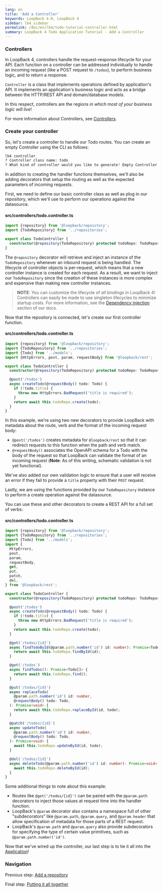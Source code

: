 ```yaml
---
lang: en
title: 'Add a Controller'
keywords: LoopBack 4.0, LoopBack 4
sidebar: lb4_sidebar
permalink: /doc/en/lb4/todo-tutorial-controller.html
summary: LoopBack 4 Todo Application Tutorial - Add a Controller
---
```


### Controllers

In LoopBack 4, controllers handle the request-response lifecycle for your API.
Each function on a controller can be addressed individually to handle an
incoming request (like a POST request to `/todos`), to perform business logic,
and to return a response.

`Controller` is a class that implements operations defined by application's API.
It implements an application's business logic and acts as a bridge between the
HTTP/REST API and domain/database models.

In this respect, controllers are the regions _in which most of your business
logic will live_!

For more information about Controllers, see
[Controllers](https://loopback.io/doc/en/lb4/Controllers.html).

### Create your controller

So, let's create a controller to handle our Todo routes. You can create an empty
Controller using the CLI as follows:

```sh
lb4 controller
? Controller class name: todo
? What kind of controller would you like to generate? Empty Controller
```

In addition to creating the handler functions themselves, we'll also be adding
decorators that setup the routing as well as the expected parameters of incoming
requests.

First, we need to define our basic controller class as well as plug in our
repository, which we'll use to perform our operations against the datasource.

#### src/controllers/todo.controller.ts

```ts
import {repository} from '@loopback/repository';
import {TodoRepository} from '../repositories';

export class TodoController {
  constructor(@repository(TodoRepository) protected todoRepo: TodoRepository) {}
}
```

The `@repository` decorator will retrieve and inject an instance of the
`TodoRepository` whenever an inbound request is being handled. The lifecycle of
controller objects is per-request, which means that a new controller instance is
created for each request. As a result, we want to inject our `TodoRepository`
since the creation of these instances is more complex and expensive than making
new controller instances.

> **NOTE**: You can customize the lifecycle of _all_ bindings in LoopBack 4!
> Controllers can easily be made to use singleton lifecycles to minimize startup
> costs. For more information, see the
> [Dependency injection](Dependency-injection.md) section of our docs.

Now that the repository is connected, let's create our first controller
function.

#### src/controllers/todo.controller.ts

```ts
import {repository} from '@loopback/repository';
import {TodoRepository} from '../repositories';
import {Todo} from '../models';
import {HttpErrors, post, param, requestBody} from '@loopback/rest';

export class TodoController {
  constructor(@repository(TodoRepository) protected todoRepo: TodoRepository) {}

  @post('/todos')
  async createTodo(@requestBody() todo: Todo) {
    if (!todo.title) {
      throw new HttpErrors.BadRequest('title is required');
    }
    return await this.todoRepo.create(todo);
  }
}
```

In this example, we're using two new decorators to provide LoopBack with
metadata about the route, verb and the format of the incoming request body:

- `@post('/todos')` creates metadata for `@loopback/rest` so that it can
  redirect requests to this function when the path and verb match.
- `@requestBody()` associates the OpenAPI schema for a Todo with the body of the
  request so that LoopBack can validate the format of an incoming request
  (**Note**: As of this writing, schematic validation is not yet functional).

We've also added our own validation logic to ensure that a user will receive an
error if they fail to provide a `title` property with their `POST` request.

Lastly, we are using the functions provided by our `TodoRepository` instance to
perform a create operation against the datasource.

You can use these and other decorators to create a REST API for a full set of
verbs:

#### src/controllers/todo.controller.ts

```ts
import {repository} from '@loopback/repository';
import {TodoRepository} from '../repositories';
import {Todo} from '../models';
import {
  HttpErrors,
  post,
  param,
  requestBody,
  get,
  put,
  patch,
  del,
} from '@loopback/rest';

export class TodoController {
  constructor(@repository(TodoRepository) protected todoRepo: TodoRepository) {}

  @post('/todos')
  async createTodo(@requestBody() todo: Todo) {
    if (!todo.title) {
      throw new HttpErrors.BadRequest('title is required');
    }
    return await this.todoRepo.create(todo);
  }

  @get('/todos/{id}')
  async findTodoById(@param.path.number('id') id: number): Promise<Todo> {
    return await this.todoRepo.findById(id);
  }

  @get('/todos')
  async findTodos(): Promise<Todo[]> {
    return await this.todoRepo.find();
  }

  @put('/todos/{id}')
  async replaceTodo(
    @param.path.number('id') id: number,
    @requestBody() todo: Todo,
  ): Promise<void> {
    return await this.todoRepo.replaceById(id, todo);
  }

  @patch('/todos/{id}')
  async updateTodo(
    @param.path.number('id') id: number,
    @requestBody() todo: Todo,
  ): Promise<void> {
    await this.todoRepo.updateById(id, todo);
  }

  @del('/todos/{id}')
  async deleteTodo(@param.path.number('id') id: number): Promise<void> {
    await this.todoRepo.deleteById(id);
  }
}
```

Some additional things to note about this example:

- Routes like `@get('/todos/{id}')` can be paired with the `@param.path`
  decorators to inject those values at request time into the handler function.
- LoopBack's `@param` decorator also contains a namespace full of other
  "subdecorators" like `@param.path`, `@param.query`, and `@param.header` that
  allow specification of metadata for those parts of a REST request.
- LoopBack's `@param.path` and `@param.query` also provide subdecorators for
  specifying the type of certain value primitives, such as
  `@param.path.number('id')`.

Now that we've wired up the controller, our last step is to tie it all into the
[Application](todo-tutorial-putting-it-together.md)!

### Navigation

Previous step: [Add a repository](todo-tutorial-repository.md)

Final step: [Putting it all together](todo-tutorial-putting-it-together.md)
